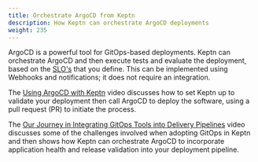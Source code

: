 ```yaml
---
title: Orchestrate ArgoCD from Keptn
description: How Keptn can orchestrate ArgoCD deployments
weight: 235
---
```


ArgoCD is a powerful tool for GitOps-based deployments.
Keptn can orchestrate ArgoCD and then execute tests and evaluate the deployment,
based on the [SLO's](../../reference/files/slo) that you define.
This can be implemented using Webhooks and notifications;
it does not require an integration.

The [Using ArgoCD with Keptn](https://www.youtube.com/watch?v=fEiauT1OzTE) video
discusses how to set Keptn up to validate your deployment
then call ArgoCD to deploy the software,
using a pull request (PR) to initiate the process.

The [Our Journey in Integrating GitOps Tools into Delivery Pipelines](https://www.youtube.com/watch?v=TO_d-HWXP5A) video
discusses some of the challenges involved when adopting GitOps in Keptn
and then shows how Keptn can orchestrate ArgoCD
to incorporate application health and release validation
into your deployment pipeline.
